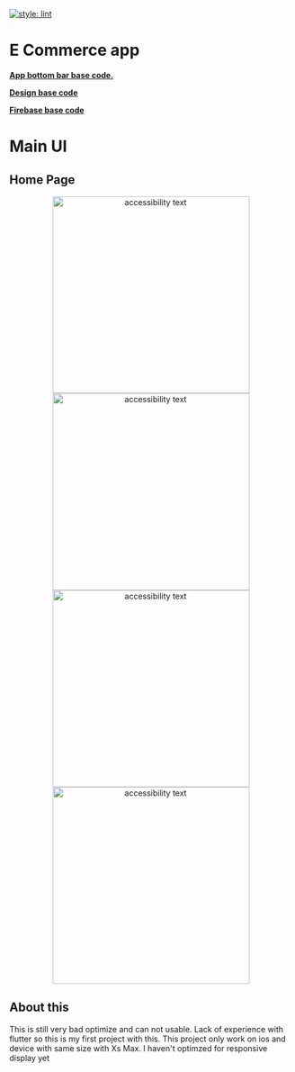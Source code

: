 [![style: lint](https://img.shields.io/badge/style-lint-4BC0F5.svg)](https://pub.dev/packages/lint)

# E Commerce app

[**App bottom bar base code.**](https://github.com/mahtab-ali/Flutter-Bottom-Tab-Bar)<br>

[**Design base code**](https://github.com/rajayogan/flutterui-cookies)<br>

[**Firebase base code**](https://github.com/akshayejh/a_commerce)<br>

# Main UI

## Home Page

<p align="center">
  <img src="https://firebasestorage.googleapis.com/v0/b/wanders-b9bab.appspot.com/o/Main%20UI%20Images%2FIMG_2525.PNG?alt=media&token=92e829f3-9768-433a-b51b-7fd4bf722c38" width="350" alt="accessibility text">
  <img src="https://firebasestorage.googleapis.com/v0/b/wanders-b9bab.appspot.com/o/Main%20UI%20Images%2FIMG_2526.PNG?alt=media&token=3cb1b97f-be75-4bb1-831d-a3f1e67f3d22" width="350" alt="accessibility text">
  <img src="https://firebasestorage.googleapis.com/v0/b/wanders-b9bab.appspot.com/o/Main%20UI%20Images%2FIMG_2526.PNG?alt=media&token=3cb1b97f-be75-4bb1-831d-a3f1e67f3d22" width="350" alt="accessibility text">
  <img src="https://firebasestorage.googleapis.com/v0/b/wanders-b9bab.appspot.com/o/Main%20UI%20Images%2FIMG_2527.PNG?alt=media&token=0c415ac2-1441-4ae1-8480-d1c8bf2091b5" width="350" alt="accessibility text">
</p>

## About this 

This is still very bad optimize and can not usable. Lack of experience with flutter so this is my first project with this.
This project only work on ios and device with same size with Xs Max. I haven't optimzed for responsive display yet
